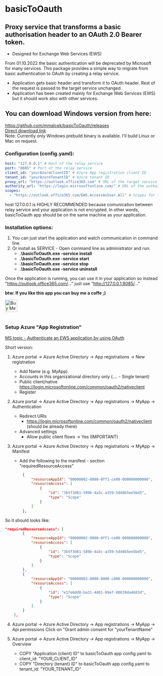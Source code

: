 # basicToOauth 

## Proxy service that transforms a basic authorisation header to an OAuth 2.0 Bearer token. 
- Designed for Exchange Web Services (EWS)


From 01.10.2022 the basic authentication will be deprecated by Microsoft for many services. 
This package provides a simple way to migrate from basic authentication to OAuth by creating a relay service.

- Application gets basic header and transform it to OAuth header. Rest of the request is passed to the target service unchanged.
- Application has been created mainly for Exchange Web Services (EWS) but it should work also with other services.

## You can download Windows version from here:
https://github.com/mmalcek/basicToOauth/releases
<br />
[Direct download link](https://github.com/mmalcek/basicToOauth/releases/download/v1.0.2/basicToOauth_WIN_amd64_v1-0-2.zip)
<br />
Note: Currently only Windows prebuild binary is available. I'll build Linux or Mac on request.


### Configuration (config.yaml):
```YAML
host: "127.0.0.1" # Host of the relay service
port: "8085" # Port of the relay service
client_id: "yourAzureClientID" # Azure App registration client ID
tenant_id: "yourAzureTenantID" # Azure tenant ID
proxy_url: "https://outlook.office365.com" # URL of the target service
authority_url: "https://login.microsoftonline.com/" # URL of the authority service
scopes:
  - "https://outlook.office365.com/EWS.AccessAsUser.All" # Scopes for the target service
```
host 127.0.0.1 is HIGHLY RECOMMENDED because comunication between relay service and your application is not encrypted. In other words, basicToOauth app should be on the same machine as your application.


### Installation options:
1. You can just start the application and watch communication in command line.
2. Or install as SERVICE - Open command line as administrator and run: 
    - **.\basicToOauth.exe -service install**
    - **.\basicToOauth.exe -service start**
    - **.\basicToOauth.exe -service stop**
    - **.\basicToOauth.exe -service uninstall**

Once the application is running, you can use it in your application so instead "https://outlook.office365.com/..." just use "http://127.0.0.1:8085/..."

**btw: If you like this app you can buy me a coffe ;)**

<a href='https://ko-fi.com/mmalcek' target='_blank'>
	<img height='30' style='border:0px;height:40px;' src='https://az743702.vo.msecnd.net/cdn/kofi3.png?v=0' border='0' alt='Buy Me a Coffee at ko-fi.com' />
</a>
<br />
<br />

### Setup Azure "App Registration"
[MS topic - Authenticate an EWS application by using OAuth](https://learn.microsoft.com/en-us/exchange/client-developer/exchange-web-services/how-to-authenticate-an-ews-application-by-using-oauth)

Short version:
1. Azure portal -> Azure Active Directory -> App registrations -> New registration
    - Add Name (e.g. MyApp)
    - Accounts in this organizational directory only (.... - Single tenant)
    - Public client/native https://login.microsoftonline.com/common/oauth2/nativeclient
    - Register

2. Azure portal -> Azure Active Directory -> App registrations -> MyApp -> Authentication
    - Redirect URIs
        - https://login.microsoftonline.com/common/oauth2/nativeclient (should be already there)
    - Advanced settings 
        - Allow public client flows -> Yes (IMPORTANT)

3. Azure portal -> Azure Active Directory -> App registrations -> MyApp -> Manifest
    - Add the following to the manifest - section "requiredResourceAccess"
```JSON
		{
			"resourceAppId": "00000002-0000-0ff1-ce00-000000000000",
			"resourceAccess": [
				{
					"id": "3b5f3d61-589b-4a3c-a359-5dd4b5ee5bd5",
					"type": "Scope"
				}
			]
		},

```
So it should looks like:        
```JSON
"requiredResourceAccess": [
		{
			"resourceAppId": "00000002-0000-0ff1-ce00-000000000000",
			"resourceAccess": [
				{
					"id": "3b5f3d61-589b-4a3c-a359-5dd4b5ee5bd5",
					"type": "Scope"
				}
			]
		},
		{
			"resourceAppId": "00000003-0000-0000-c000-000000000000",
			"resourceAccess": [
				{
					"id": "e1fe6dd8-ba31-4d61-89e7-88639da4683d",
					"type": "Scope"
				}
			]
		}
	],
```

4. Azure portal -> Azure Active Directory -> App registrations -> MyApp -> Api permissions
    Click on "Grant admin consent for "yourTenantName"

5. Azure portal -> Azure Active Directory -> App registrations -> MyApp -> Overview
    - COPY "Application (client) ID" to basicToOauth app config.yaml to client_id: "YOUR_CLIENT_ID"
    - COPY "Directory (tenant) ID" to basicToOauth app config.yaml to tenant_id: "YOUR_TENANT_ID"
